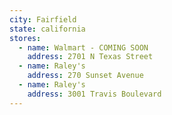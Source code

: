 ```yaml
---
city: Fairfield
state: california
stores:
  - name: Walmart - COMING SOON
    address: 2701 N Texas Street
  - name: Raley's
    address: 270 Sunset Avenue
  - name: Raley's
    address: 3001 Travis Boulevard
---
```

